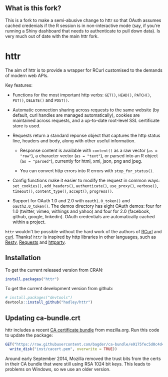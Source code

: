 ## What is this fork?
This is a fork to make a semi-abusive change to httr so that OAuth assumes cached credenials if the R session is in non-interactive mode (say, if you're running a Shiny dashboard that needs to authenticate to pull down data). Is very much out of date with the main httr fork.

# httr

The aim of httr is to provide a wrapper for RCurl customised to the demands of modern web APIs.

Key features:

* Functions for the most important http verbs: `GET()`, `HEAD()`, `PATCH()`, 
  `PUT()`, `DELETE()` and `POST()`.

* Automatic connection sharing across requests to the same website (by
  default, curl handles are managed automatically), cookies are maintained
  across requests, and a up-to-date root-level SSL certificate store is used.

* Requests return a standard reponse object that captures the http status line,
  headers and body, along with other useful information.

  * Response content is available with `content()` as a raw vector (`as =
    "raw"`), a character vector (`as = "text"`), or parsed into an R object
    (`as = "parsed"`), currently for html, xml, json, png and jpeg.

  * You can convert http errors into R errors with `stop_for_status()`.

* Config functions make it easier to modify the request in common ways:
  `set_cookies()`, `add_headers()`, `authenticate()`, `use_proxy()`, 
  `verbose()`, `timeout()`, `content_type()`, `accept()`, `progress()`.

* Support for OAuth 1.0 and 2.0 with `oauth1.0_token()` and `oauth2.0_token()`.
  The demos directory has eight OAuth demos: four for 1.0 (twitter, vimeo,
  withings and yahoo) and four for 2.0 (facebook, github, google, linkedin). 
  OAuth credentials are automatically cached within a project. 

`httr` wouldn't be possible without the hard work of the authors of [RCurl](http://www.omegahat.org/RCurl/) and [curl](http://curl.haxx.se/). Thanks! `httr` is inspired by http libraries in other languages, such as [Resty](http://beders.github.com/Resty/Resty/Examples.html), [Requests](http://docs.python-requests.org/en/latest/index.html) and [httparty](http://github.com/jnunemaker/httparty/tree/master).

## Installation

To get the current released version from CRAN:

```R
install.packages("httr")
```

To get the current development version from github:

```R
# install.packages("devtools")
devtools::install_github("hadley/httr")
```

## Updating ca-bundle.crt

httr includes a recent [CA certificate bundle](http://curl.haxx.se/docs/caextract.html) from mozilla.org. Run this code to update the package:

```r
GET("https://raw.githubusercontent.com/bagder/ca-bundle/e9175fec5d0c4d42de24ed6d84a06d504d5e5a09/ca-bundle.crt",
  write_disk("inst/cacert.pem", overwrite = TRUE))
```

Around early September 2014, Mozilla removed the trust bits from the certs in their CA bundle that were still using RSA 1024 bit keys. This leads to problems on Windows, so we use an older version.

